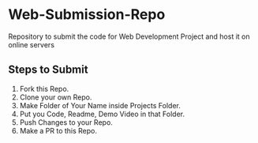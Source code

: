 # Web-Submission-Repo
Repository to submit the code for Web Development Project and host it on online servers

## Steps to Submit
1. Fork this Repo.
2. Clone your own Repo.
3. Make Folder of Your Name inside Projects Folder.
4. Put you Code, Readme, Demo Video in that Folder.
5. Push Changes to your Repo.
6. Make a PR to this Repo.

